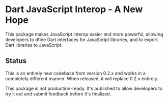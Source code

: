 Dart JavaScript Interop - A New Hope
====================================

This package makes JavaScript interop easier and more powerful, allowing
developers to dfine Dart interfaces for JavaScript libraries, and to export
Dart libraries to JavaScript.

Status
------

This is an entirely new codebase from version 0.2.x and works in a completely
different manner. When released, it will replace 0.2.x entirely.

This package is not production-ready. It's published to allow developers to
try it out and submit feedback before it's finalized.
